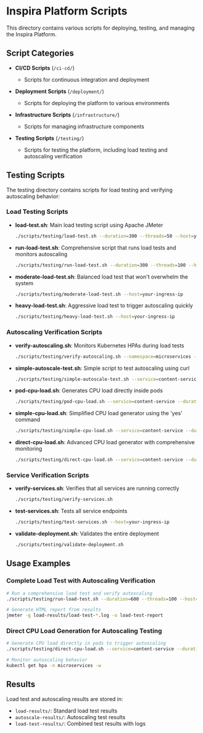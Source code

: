 # Inspira Platform Scripts

This directory contains various scripts for deploying, testing, and managing the Inspira Platform.

## Script Categories

- **CI/CD Scripts** (`/ci-cd/`)
  - Scripts for continuous integration and deployment

- **Deployment Scripts** (`/deployment/`)
  - Scripts for deploying the platform to various environments

- **Infrastructure Scripts** (`/infrastructure/`)
  - Scripts for managing infrastructure components

- **Testing Scripts** (`/testing/`)
  - Scripts for testing the platform, including load testing and autoscaling verification

## Testing Scripts

The testing directory contains scripts for load testing and verifying autoscaling behavior:

### Load Testing Scripts

- **load-test.sh**: Main load testing script using Apache JMeter
  ```bash
  ./scripts/testing/load-test.sh --duration=300 --threads=50 --host=your-ingress-ip
  ```

- **run-load-test.sh**: Comprehensive script that runs load tests and monitors autoscaling
  ```bash
  ./scripts/testing/run-load-test.sh --duration=300 --threads=100 --host=your-ingress-ip
  ```

- **moderate-load-test.sh**: Balanced load test that won't overwhelm the system
  ```bash
  ./scripts/testing/moderate-load-test.sh --host=your-ingress-ip
  ```

- **heavy-load-test.sh**: Aggressive load test to trigger autoscaling quickly
  ```bash
  ./scripts/testing/heavy-load-test.sh --host=your-ingress-ip
  ```

### Autoscaling Verification Scripts

- **verify-autoscaling.sh**: Monitors Kubernetes HPAs during load tests
  ```bash
  ./scripts/testing/verify-autoscaling.sh --namespace=microservices --duration=300
  ```

- **simple-autoscale-test.sh**: Simple script to test autoscaling using curl
  ```bash
  ./scripts/testing/simple-autoscale-test.sh --service=content-service
  ```

- **pod-cpu-load.sh**: Generates CPU load directly inside pods
  ```bash
  ./scripts/testing/pod-cpu-load.sh --service=content-service --duration=300
  ```

- **simple-cpu-load.sh**: Simplified CPU load generator using the 'yes' command
  ```bash
  ./scripts/testing/simple-cpu-load.sh --service=content-service --duration=300
  ```

- **direct-cpu-load.sh**: Advanced CPU load generator with comprehensive monitoring
  ```bash
  ./scripts/testing/direct-cpu-load.sh --service=content-service --duration=300
  ```

### Service Verification Scripts

- **verify-services.sh**: Verifies that all services are running correctly
  ```bash
  ./scripts/testing/verify-services.sh
  ```

- **test-services.sh**: Tests all service endpoints
  ```bash
  ./scripts/testing/test-services.sh --host=your-ingress-ip
  ```

- **validate-deployment.sh**: Validates the entire deployment
  ```bash
  ./scripts/testing/validate-deployment.sh
  ```

## Usage Examples

### Complete Load Test with Autoscaling Verification

```bash
# Run a comprehensive load test and verify autoscaling
./scripts/testing/run-load-test.sh --duration=600 --threads=100 --host=$(kubectl get svc -n ingress-nginx ingress-nginx-controller -o jsonpath='{.status.loadBalancer.ingress[0].ip}')

# Generate HTML report from results
jmeter -g load-results/load-test-*.log -o load-test-report
```

### Direct CPU Load Generation for Autoscaling Testing

```bash
# Generate CPU load directly in pods to trigger autoscaling
./scripts/testing/direct-cpu-load.sh --service=content-service --duration=600

# Monitor autoscaling behavior
kubectl get hpa -n microservices -w
```

## Results

Load test and autoscaling results are stored in:
- `load-results/`: Standard load test results
- `autoscale-results/`: Autoscaling test results
- `load-test-results/`: Combined test results with logs 